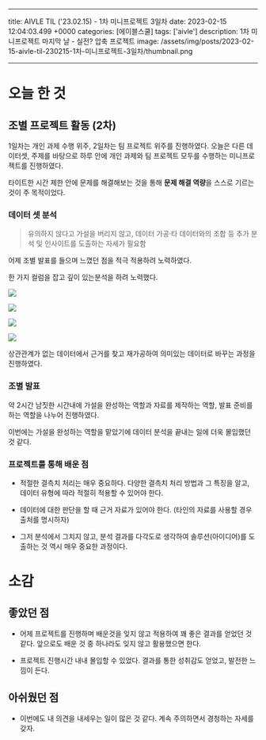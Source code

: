 

---
title: AIVLE TIL ('23.02.15) - 1차 미니프로젝트 3일차
date: 2023-02-15 12:04:03.499 +0000
categories: [에이블스쿨]
tags: ['aivle']
description: 1차 미니프로젝트 마지막 날 - 실전? 압축 프로젝트
image: /assets/img/posts/2023-02-15-aivle-til-230215-1차-미니프로젝트-3일차/thumbnail.png

---

# 오늘 한 것

## 조별 프로젝트 활동 (2차)

1일차는 개인 과제 수행 위주, 2일차는 팀 프로젝트 위주를 진행하였다.
오늘은 다른 데이터셋, 주제를 바탕으로 하루 안에 개인 과제와 팀 프로젝트 모두를 수행하는 미니프로젝트를 진행하였다.

타이트한 시간 제한 안에 문제를 해결해보는 것을 통해 **문제 해결 역량**을 스스로 기르는 것이 주 목적이었다.

### 데이터 셋 분석

> 유의하지 않다고 가설을 버리지 않고, 데이터 가공·타 데이터와의 조합 등 추가 분석 및 인사이트를 도출하는 자세가 필요함

어제 조별 발표를 들으며 느꼈던 점을 적극 적용하려 노력하였다.

한 가지 컬럼을 잡고 깊이 있는분석을 하려 노력했다.

![](/assets/img/posts/2023-02-15-aivle-til-230215-1차-미니프로젝트-3일차/img0.png)

![](/assets/img/posts/2023-02-15-aivle-til-230215-1차-미니프로젝트-3일차/img1.png)

![](/assets/img/posts/2023-02-15-aivle-til-230215-1차-미니프로젝트-3일차/img2.png)

![](/assets/img/posts/2023-02-15-aivle-til-230215-1차-미니프로젝트-3일차/img3.png)

상관관계가 없는 데이터에서 근거를 찾고 재가공하여 의미있는 데이터로 바꾸는 과정을 진행하였다.

### 조별 발표

약 2시간 남짓한 시간내에 가설을 완성하는 역할과 자료를 제작하는 역할, 발표 준비를 하는 역할을 나누어 진행하였다.

이번에는 가설을 완성하는 역할을 맡았기에 데이터 분석을 끝내는 일에 더욱 몰입했던 것 같다.

### 프로젝트를 통해 배운 점

- 적절한 결측치 처리는 매우 중요하다. 다양한 결측치 처리 방법과 그 특징을 알고, 데이터 유형에 따라 적절히 적용할 수 있어야 한다.

- 데이터에 대한 판단을 할 때 근거 자료가 있어야 한다. (타인의 자료를 사용할 경우 출처를 명시하자)

- 그저 분석에서 그치지 않고, 분석 결과를 다각도로 생각하여 솔루션(아이디어)를 도출하는 것 역시 매우 중요한 과정이다.

# 소감

## 좋았던 점

- 어제 프로젝트를 진행하며 배운것을 잊지 않고 적용하여 꽤 좋은 결과를 얻었던 것 같다. 앞으로도 배운 것 중 하나라도 잊지 않고 활용했으면 한다.

- 프로젝트 진행시간 내내 몰입할 수 있었다. 결과를 통한 성취감도 얻었고, 발전한 느낌이 든다.

## 아쉬웠던 점

- 이번에도 내 의견을 내세우는 일이 많은 것 같다. 계속 주의하면서 경청하는 자세를 갖자.

        